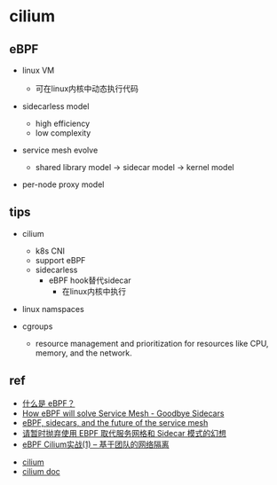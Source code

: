 
# cilium

## eBPF
+ linux VM
    + 可在linux内核中动态执行代码

+ sidecarless model
    + high efficiency
    + low complexity

+ service mesh evolve
    + shared library model -> sidecar model -> kernel model

+ per-node proxy model

## tips

+ cilium
    + k8s CNI
    + support eBPF
    + sidecarless
        + eBPF hook替代sidecar
            + 在linux内核中执行

+ linux namspaces

+ cgroups
    + resource management and prioritization for resources like CPU, memory, and the network.

## ref
<!-- eBPF -->
+ [什么是 eBPF？](https://lib.jimmysong.io/what-is-ebpf/)
+ [How eBPF will solve Service Mesh - Goodbye Sidecars](https://isovalent.com/blog/post/2021-12-08-ebpf-servicemesh)
+ [eBPF, sidecars, and the future of the service mesh](https://buoyant.io/2022/06/07/ebpf-sidecars-and-the-future-of-the-service-mesh/)
+ [请暂时抛弃使用 EBPF 取代服务网格和 Sidecar 模式的幻想](https://jimmysong.io/blog/ebpf-sidecar-and-service-mesh/)
+ [eBPF Cilium实战(1) – 基于团队的网络隔离](https://www.kubernetes.org.cn/9884.html)

<!-- cilium -->
+ [cilium](https://github.com/cilium/cilium)
+ [cilium doc](https://docs.cilium.io/en/v1.11/)